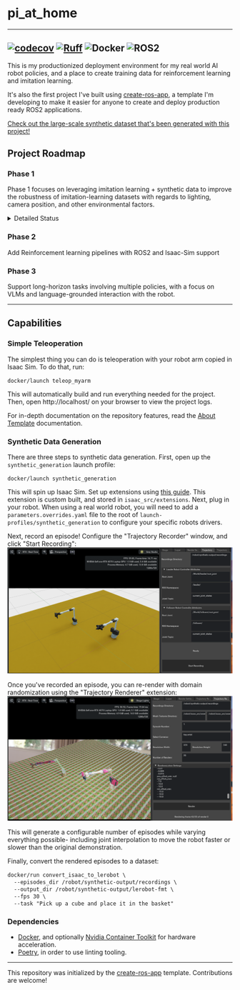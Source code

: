 # pi_at_home

---
[![codecov](https://codecov.io/gh/apockill/pi_at_home/branch/main/graph/badge.svg)](https://codecov.io/gh/apockill/pi_at_home)
[![Ruff](https://img.shields.io/endpoint?url=https://raw.githubusercontent.com/astral-sh/ruff/main/assets/badge/v2.json)](https://github.com/astral-sh/ruff)
![Docker](https://img.shields.io/badge/docker-%230db7ed.svg?logo=docker&logoColor=white)
![ROS2](https://img.shields.io/badge/ros-%230A0FF9.svg?logo=ros&logoColor=white)
---

This is my productionized deployment environment for my real world AI robot policies, 
and a place to create training data for reinforcement learning and imitation learning.

It's also the first project I've built using [create-ros-app](https://github.com/urbanmachine/create-ros-app),
a template I'm developing to make it easier for anyone to create and deploy production 
ready ROS2 applications.

[Check out the large-scale synthetic dataset that's been generated with this project!](https://huggingface.co/spaces/lerobot/visualize_dataset?dataset=apockill%2Fmyarm-8-synthetic-cube-to-cup-large&episode=0)

## Project Roadmap
### Phase 1
Phase 1 focuses on leveraging imitation learning + synthetic data to improve the robustness
of imitation-learning datasets with regards to lighting, camera position, and other environmental
factors.

<details>
  <summary>Detailed Status</summary>

- [x] Develop a decent teleoperation interface for the MyArm M&C robot leader/follower arms
- [x] Add isaac-sim support for visualizing above arms
- [x] Learn how to use Replicator to multiplex trajectories of human demonstrations of robot tasks
      done in-simulation
- [x] Create dataset collection tools based on lerobot dataset format
  - [x] Play around, train, and test lerobot policies.
        Done: [Now available via this fork of lerobot](https://github.com/huggingface/lerobot/pull/506)
  - [x] Create isaac -> lerobot conversion scripts
- [ ] Validate synthetic data improves performance
  - [ ] **In Progress**: Collect a synthetic data dataset for cube->basket task
    - [x] **In Progress**: Create STL Assets for cube and basket
    - [x] Add randomization for position and scale of ground plane (and other objects too)
    - [x] Move main-scene to isaac_src/scenes/cube-cup-task.scene and set it up with 25 preset positions
    - [x] record myself moving the robot IRL, and compare to the simulation when rendered @ 30fps
    - [x] Validate observation.state vs action latency (and direction of latency) matches real world captured datasets
         - Measured (with this project): 14 frames latency from action -> observation
         - Measured (with myarm lerobot branch): ~9 frames latency from action -> observation
    - [x] Validate frames are synced as expected, for example, when the robot starts moving in the opposite direction
         - Frames appear synced, however when compared to real-world footage there is a speed scaling issue...
    - [x] Validate "Replay episode" works as expected with episodes collected in Isaac Sim
    - [x] Investigate high latency in myarm loop (it is higher than in lerobot branch)
    - [x] Better calibrate robots so they match position in sim to real world
    - [x] Record position of articulator in sim, not just real robot joints
    - [x] Fix bug with myarm firmware where there's a singularity at the 0 point
    - [x] Actually collect 50 samples
    - [ ] Sanity check a few episodes in the Lerobot visualizer before uploading
    - [ ] Upload and start training
  - [x] Create a RobotProtocol that emulates latency and speed of my real robot
  - [ ] Collect a small real dataset for cube->basket task
  - [ ] Train a model on synthetic data, fine-tune on real data
  - [x] Train a model on real data]
  - [ ] Compare performance of model trained on synthetic data vs real data
- [ ] Create & Document easy workflows for:
  - [ ] Record demonstrations with **real le[dirview.py](../../../../../dirview.py)ader arm** and **simulation follower arm**
  - [x] Multiplex demonstrations using domain randomization, leveraging Replicator learnings above
  - [ ] Training models with mix of real and simulated data
- [ ] Benchmark the sim2real gap with this project, publicize results to open source community
- [ ] Add support for Koch arm and other open-source robot arm

</details>

### Phase 2
Add Reinforcement learning pipelines with ROS2 and Isaac-Sim support

### Phase 3
Support long-horizon tasks involving multiple policies, with a focus on VLMs and 
language-grounded interaction with the robot.

---

## Capabilities

### Simple Teleoperation
The simplest thing you can do is teleoperation with your robot arm copied in Isaac Sim.
To do that, run: 
```shell
docker/launch teleop_myarm
```
This will automatically build and run everything needed for the project.
Then, open http://localhost/ on your browser to view the project logs.

For in-depth documentation on the repository features, read the [About Template](docs/about_template.md) documentation.

### Synthetic Data Generation

There are three steps to synthetic data generation. First, open up the `synthetic_generation` launch profile:

```shell
docker/launch synthetic_generation
```

This will spin up Isaac Sim. Set up extensions using [this guide](docs/adding-custom-extensions.md).
This extension is custom built, and stored in `isaac_src/extensions`. Next, plug in your robot. When using a real world robot, you will need to add a `parameters.overrides.yaml` file to the 
root of `launch-profiles/synthetic_generation` to configure your specific robots drivers.

Next, record an episode! Configure the "Trajectory Recorder" window, and click "Start Recording":
![traj_recording.png](docs/static/traj_recording.png)

Once you've recorded an episode, you can re-render with domain randomization using the "Trajectory Renderer" extension:
![traj_replay.png](docs/static/traj_replay.png)

This will generate a configurable number of episodes while varying everything possible-
including joint interpolation to move the robot faster or slower than the original demonstration.

Finally, convert the rendered episodes to a dataset:
```shell
docker/run convert_isaac_to_lerobot \
  --episodes_dir /robot/synthetic-output/recordings \
  --output_dir /robot/synthetic-output/lerobot-fmt \
  --fps 30 \
  --task "Pick up a cube and place it in the basket"
```

### Dependencies

- [Docker](https://docs.docker.com/get-docker/), and optionally [Nvidia Container Toolkit](https://docs.nvidia.com/datacenter/cloud-native/container-toolkit/latest/install-guide.html) for hardware acceleration.
- [Poetry](https://python-poetry.org/docs/), in order to use linting tooling.

---
This repository was initialized by the [create-ros-app](https://github.com/UrbanMachine/create-ros-app) template. Contributions are welcome!
